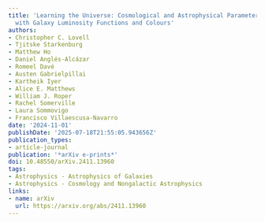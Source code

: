 ```yaml
---
title: 'Learning the Universe: Cosmological and Astrophysical Parameter Inference
  with Galaxy Luminosity Functions and Colours'
authors:
- Christopher C. Lovell
- Tjitske Starkenburg
- Matthew Ho
- Daniel Anglés-Alcázar
- Romeel Davé
- Austen Gabrielpillai
- Kartheik Iyer
- Alice E. Matthews
- William J. Roper
- Rachel Somerville
- Laura Sommovigo
- Francisco Villaescusa-Navarro
date: '2024-11-01'
publishDate: '2025-07-18T21:55:05.943656Z'
publication_types:
- article-journal
publication: '*arXiv e-prints*'
doi: 10.48550/arXiv.2411.13960
tags:
- Astrophysics - Astrophysics of Galaxies
- Astrophysics - Cosmology and Nongalactic Astrophysics
links:
- name: arXiv
  url: https://arxiv.org/abs/2411.13960
---
```

